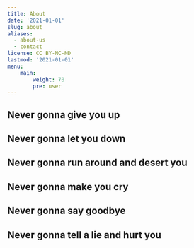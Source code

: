 ```yaml
---
title: About
date: '2021-01-01'
slug: about
aliases:
  - about-us
  - contact
license: CC BY-NC-ND
lastmod: '2021-01-01'
menu:
    main:
        weight: 70
        pre: user
---
```


## Never gonna give you up ##
## Never gonna let you down ##
## Never gonna run around and desert you ##
## Never gonna make you cry ##
## Never gonna say goodbye ##
## Never gonna tell a lie and hurt you ##
